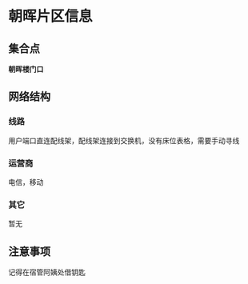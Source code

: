 # 朝晖片区信息
## 集合点
**朝晖楼门口**
## 网络结构
### 线路
用户端口直连配线架，配线架连接到交换机，没有床位表格，需要手动寻线
### 运营商
电信，移动
### 其它
暂无
## 注意事项
记得在宿管阿姨处借钥匙
